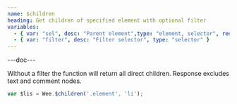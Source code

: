 ```yaml
---
name: $children
heading: Get children of specified element with optional filter
variables:
  - { var: "sel", desc: "Parent element",type: "element, selector", req: true }
  - { var: "filter", desc: "Filter selector", type: "selector" }
---
```


---doc---

Without a filter the function will return all direct children. Response excludes text and comment nodes.

```javascript
var $lis = Wee.$children('.element', 'li');
```
